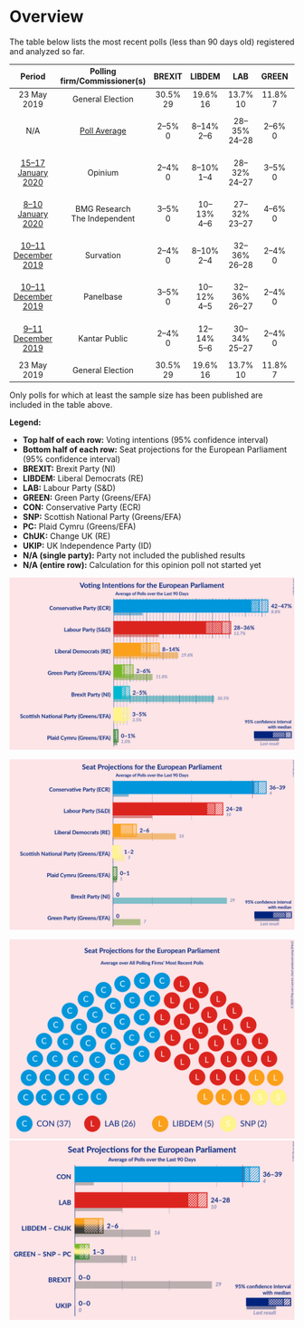 # Overview

The table below lists the most recent polls (less than 90 days old) registered and analyzed so far.

| Period     | Polling firm/Commissioner(s) | BREXIT | LIBDEM | LAB | GREEN | CON | SNP | PC | ChUK | UKIP |
|:----------:|:----------------------------:|:--:|:--:|:--:|:--:|:--:|:--:|:--:|:--:|:--:|
| 23 May 2019 | General Election | 30.5% <br> 29 | 19.6% <br> 16 | 13.7% <br> 10 | 11.8% <br> 7 | 8.8% <br> 4 | 3.5% <br> 3 | 1.0% <br> 1 | 3.3% <br> 0 | 3.2% <br> 0 |
| N/A | [Poll Average](average.html) | 2–5% <br> 0 | 8–14% <br> 2–6 | 28–35% <br> 24–28 | 2–6% <br> 0 | 42–48% <br> 36–40 | 3–6% <br> 1–3 | 0–1% <br> 0–1 | N/A <br> N/A | N/A <br> N/A |
| [15–17 January 2020](2020-01-17-Opinium.html) | Opinium | 2–4% <br> 0 | 8–10% <br> 1–4 | 28–32% <br> 24–27 | 3–5% <br> 0 | 45–49% <br> 37–40 | 4–6% <br> 2–3 | 0–1% <br> 0 | N/A <br> N/A | N/A <br> N/A |
| [8–10 January 2020](2020-01-10-BMGResearch.html) | BMG Research <br> The Independent | 3–5% <br> 0 | 10–13% <br> 4–6 | 27–32% <br> 23–27 | 4–6% <br> 0 | 42–47% <br> 36–40 | 2–4% <br> 1–2 | 0–1% <br> 0–1 | N/A <br> N/A | N/A <br> N/A |
| [10–11 December 2019](2019-12-11-Survation.html) | Survation | 2–4% <br> 0 | 8–10% <br> 2–4 | 32–36% <br> 26–28 | 2–4% <br> 0 | 43–47% <br> 36–38 | 3–5% <br> 2 | 1% <br> 0–1 | N/A <br> N/A | N/A <br> N/A |
| [10–11 December 2019](2019-12-11-Panelbase.html) | Panelbase | 3–5% <br> 0 | 10–12% <br> 4–5 | 32–36% <br> 26–27 | 2–4% <br> 0 | 41–45% <br> 36–37 | 3–5% <br> 2 | 0–1% <br> 0 | N/A <br> N/A | N/A <br> N/A |
| [9–11 December 2019](2019-12-11-KantarPublic.html) | Kantar Public | 2–4% <br> 0 | 12–14% <br> 5–6 | 30–34% <br> 25–27 | 2–4% <br> 0 | 42–46% <br> 36–37 | 3–5% <br> 2 | 0–1% <br> 0 | N/A <br> N/A | N/A <br> N/A |
| 23 May 2019 | General Election | 30.5% <br> 29 | 19.6% <br> 16 | 13.7% <br> 10 | 11.8% <br> 7 | 8.8% <br> 4 | 3.5% <br> 3 | 1.0% <br> 1 | 3.3% <br> 0 | 3.2% <br> 0 |

Only polls for which at least the sample size has been published are included in the table above.

**Legend:**
+ **Top half of each row:** Voting intentions (95% confidence interval)
+ **Bottom half of each row:** Seat projections for the European Parliament (95% confidence interval)
+ **BREXIT:** Brexit Party (NI)
+ **LIBDEM:** Liberal Democrats (RE)
+ **LAB:** Labour Party (S&D)
+ **GREEN:** Green Party (Greens/EFA)
+ **CON:** Conservative Party (ECR)
+ **SNP:** Scottish National Party (Greens/EFA)
+ **PC:** Plaid Cymru (Greens/EFA)
+ **ChUK:** Change UK (RE)
+ **UKIP:** UK Independence Party (ID)
+ **N/A (single party):** Party not included the published results
+ **N/A (entire row):** Calculation for this opinion poll not started yet


![Graph with voting intentions not yet produced](average.png "Voting Intentions")

![Graph with seats not yet produced](average-seats.png "Seats")

![Graph with seating plan not yet produced](average-seating-plan.png "Seating Plan")
![Graph with coalitions seats not yet produced](average-coalitions-seats.png "Coalitions Seats")
